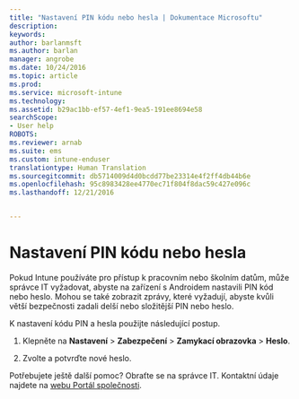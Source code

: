```yaml
---
title: "Nastavení PIN kódu nebo hesla | Dokumentace Microsoftu"
description: 
keywords: 
author: barlanmsft
ms.author: barlan
manager: angrobe
ms.date: 10/24/2016
ms.topic: article
ms.prod: 
ms.service: microsoft-intune
ms.technology: 
ms.assetid: b29ac1bb-ef57-4ef1-9ea5-191ee8694e58
searchScope:
- User help
ROBOTS: 
ms.reviewer: arnab
ms.suite: ems
ms.custom: intune-enduser
translationtype: Human Translation
ms.sourcegitcommit: db5714009d4d0bcdd77be23314e4f2ff4db44b6e
ms.openlocfilehash: 95c8983428ee4770ec71f804f8dac59c427e096c
ms.lasthandoff: 12/21/2016


---
```


# <a name="set-your-pin-or-password"></a>Nastavení PIN kódu nebo hesla

Pokud Intune používáte pro přístup k pracovním nebo školním datům, může správce IT vyžadovat, abyste na zařízení s Androidem nastavili PIN kód nebo heslo. Mohou se také zobrazit zprávy, které vyžadují, abyste kvůli větší bezpečnosti zadali delší nebo složitější PIN nebo heslo.  

K nastavení kódu PIN a hesla použijte následující postup.

1.  Klepněte na **Nastavení** &gt; **Zabezpečení** &gt; **Zamykací obrazovka** &gt; **Heslo**.

2.  Zvolte a potvrďte nové heslo.


Potřebujete ještě další pomoc? Obraťte se na správce IT. Kontaktní údaje najdete na [webu Portál společnosti](http://portal.manage.microsoft.com).

